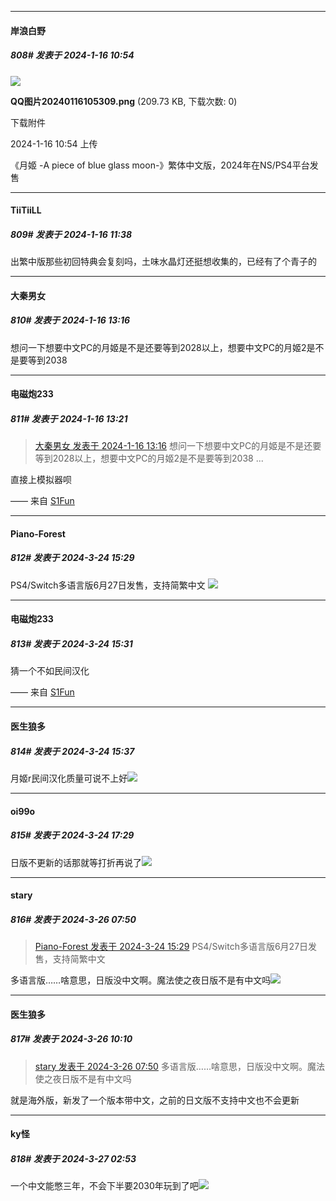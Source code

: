 
*****

####  岸浪白野  
##### 808#       发表于 2024-1-16 10:54

<img src="https://img.saraba1st.com/forum/202401/16/105416ezkoli7v08202lvc.png" referrerpolicy="no-referrer">

<strong>QQ图片20240116105309.png</strong> (209.73 KB, 下载次数: 0)

下载附件

2024-1-16 10:54 上传

《月姬 -A piece of blue glass moon-》繁体中文版，2024年在NS/PS4平台发售 


*****

####  TiiTiiLL  
##### 809#       发表于 2024-1-16 11:38

出繁中版那些初回特典会复刻吗，土味水晶灯还挺想收集的，已经有了个青子的


*****

####  大秦男女  
##### 810#       发表于 2024-1-16 13:16

想问一下想要中文PC的月姬是不是还要等到2028以上，想要中文PC的月姬2是不是要等到2038


*****

####  电磁炮233  
##### 811#       发表于 2024-1-16 13:21

<blockquote><a href="httphttps://bbs.saraba1st.com/2b/forum.php?mod=redirect&amp;goto=findpost&amp;pid=63665013&amp;ptid=1980598" target="_blank">大秦男女 发表于 2024-1-16 13:16</a>
想问一下想要中文PC的月姬是不是还要等到2028以上，想要中文PC的月姬2是不是要等到2038 ...</blockquote>
直接上模拟器呗

—— 来自 [S1Fun](https://s1fun.koalcat.com)

*****

####  Piano-Forest  
##### 812#       发表于 2024-3-24 15:29

PS4/Switch多语言版6月27日发售，支持简繁中文
<img src="https://p.sda1.dev/16/8074e30232673cddd47535af6cb9a719/20240324_152827.jpg" referrerpolicy="no-referrer">

*****

####  电磁炮233  
##### 813#       发表于 2024-3-24 15:31

猜一个不如民间汉化

—— 来自 [S1Fun](https://s1fun.koalcat.com)


*****

####  医生狼多  
##### 814#       发表于 2024-3-24 15:37

月姬r民间汉化质量可说不上好<img src="https://static.saraba1st.com/image/smiley/face2017/068.png" referrerpolicy="no-referrer">


*****

####  oi99o  
##### 815#       发表于 2024-3-24 17:29

日版不更新的话那就等打折再说了<img src="https://static.saraba1st.com/image/smiley/face2017/019.png" referrerpolicy="no-referrer">


*****

####  stary  
##### 816#       发表于 2024-3-26 07:50

<blockquote><a href="httphttps://bbs.saraba1st.com/2b/forum.php?mod=redirect&amp;goto=findpost&amp;pid=64359507&amp;ptid=1980598" target="_blank">Piano-Forest 发表于 2024-3-24 15:29</a>
PS4/Switch多语言版6月27日发售，支持简繁中文</blockquote>
多语言版……啥意思，日版没中文啊。魔法使之夜日版不是有中文吗<img src="https://static.saraba1st.com/image/smiley/face2017/001.png" referrerpolicy="no-referrer">


*****

####  医生狼多  
##### 817#       发表于 2024-3-26 10:10

<blockquote><a href="httphttps://bbs.saraba1st.com/2b/forum.php?mod=redirect&amp;goto=findpost&amp;pid=64377053&amp;ptid=1980598" target="_blank">stary 发表于 2024-3-26 07:50</a>
多语言版……啥意思，日版没中文啊。魔法使之夜日版不是有中文吗</blockquote>
就是海外版，新发了一个版本带中文，之前的日文版不支持中文也不会更新


*****

####  ky怪  
##### 818#       发表于 2024-3-27 02:53

 一个中文能憋三年，不会下半要2030年玩到了吧<img src="https://static.saraba1st.com/image/smiley/carton2017/430.png" referrerpolicy="no-referrer">

